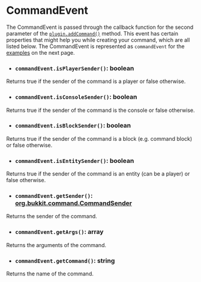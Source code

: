 # CommandEvent

The CommandEvent is passed through the callback function for the second parameter of the [`plugin.addCommand()`](https://docs.lukkit.net/globals/global-variables/plugin) method. This event has certain properties that might help you while creating your command, which are all listed below. The CommandEvent is represented as `commandEvent` for the [examples](https://docs.lukkit.net/commands/examples) on the next page.

- ### `commandEvent.isPlayerSender()`: boolean
Returns true if the sender of the command is a player or false otherwise.

- ### `commandEvent.isConsoleSender()`: boolean
Returns true if the sender of the command is the console or false otherwise.

- ### `commandEvent.isBlockSender()`: boolean
Returns true if the sender of the command is a block (e.g. command block) or false otherwise.

- ### `commandEvent.isEntitySender()`: boolean
Returns true if the sender of the command is an entity (can be a player) or false otherwise.

- ### `commandEvent.getSender()`: [org.bukkit.command.CommandSender](https://hub.spigotmc.org/javadocs/bukkit/org/bukkit/command/CommandSender.html)
Returns the sender of the command.

- ### `commandEvent.getArgs()`: array
Returns the arguments of the command.

- ### `commandEvent.getCommand()`: string
Returns the name of the command.
